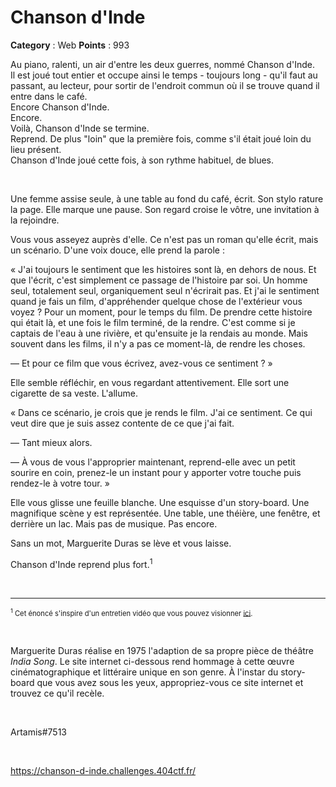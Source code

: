 # Chanson d'Inde

**Category** : Web
**Points** : 993

Au piano, ralenti, un air d'entre les deux guerres, nommé Chanson d'Inde.
<br>
Il est joué tout entier et occupe ainsi le temps - toujours long - qu'il faut au passant, au lecteur, pour sortir de l'endroit commun où il se trouve quand il entre dans le café.
<br>
Encore Chanson d'Inde.
<br>
Encore.
<br>
Voilà, Chanson d'Inde se termine.
<br>
Reprend. De plus "loin" que la première fois, comme s'il était joué loin du lieu présent.
<br>
Chanson d'Inde joué cette fois, à son rythme habituel, de blues.

<p class="space">&nbsp;</p>

Une femme assise seule, à une table au fond du café, écrit. Son stylo rature la page. Elle marque une pause. Son regard croise le vôtre, une invitation à la rejoindre.

Vous vous asseyez auprès d'elle. Ce n'est pas un roman qu'elle écrit, mais un scénario. D'une voix douce, elle prend la parole :

« J'ai toujours le sentiment que les histoires sont là, en dehors de nous. Et que l'écrit, c'est simplement ce passage de l'histoire par soi. Un homme seul, totalement seul, organiquement seul n'écrirait pas. Et j'ai le sentiment quand je fais un film, d'appréhender quelque chose de l'extérieur vous voyez ? Pour un moment, pour le temps du film. De prendre cette histoire qui était là, et une fois le film terminé, de la rendre. C'est comme si je captais de l'eau à une rivière, et qu'ensuite je la rendais au monde. Mais souvent dans les films, il n'y a pas ce moment-là, de rendre les choses.

— Et pour ce film que vous écrivez, avez-vous ce sentiment ? »

Elle semble réfléchir, en vous regardant attentivement. Elle sort une cigarette de sa veste. L'allume.

« Dans ce scénario, je crois que je rends le film. J'ai ce sentiment. Ce qui veut dire que je suis assez contente de ce que j'ai fait.

— Tant mieux alors.

— À vous de vous l'approprier maintenant, reprend-elle avec un petit sourire en coin, prenez-le un instant pour y apporter votre touche puis rendez-le à votre tour. »

Elle vous glisse une feuille blanche. Une esquisse d'un story-board. Une magnifique scène y est représentée. Une table, une théière, une fenêtre, et derrière un lac. Mais pas de musique. Pas encore.

Sans un mot, Marguerite Duras se lève et vous laisse.

Chanson d'Inde reprend plus fort.<sup>1</sup>

<p class="space">&nbsp;</p>

***
<div class="bottom-page" style="font-size: 0.8em">
	<p class="first"><sup>1</sup> Cet énoncé s'inspire d'un entretien vidéo que vous pouvez visionner <a href="https://www.ina.fr/ina-eclaire-actu/video/i04259990/marguerite-duras-a-propos-de-india-song" target="_blank">ici</a>.</p>
</div>

<p class="space">&nbsp;</p>

Marguerite Duras réalise en 1975 l'adaption de sa propre pièce de théâtre *India Song*. Le site internet ci-dessous rend hommage à cette œuvre cinématographique et littéraire unique en son genre. À l'instar du story-board que vous avez sous les yeux, appropriez-vous ce site internet et trouvez ce qu'il recèle.

<p class="space">&nbsp;</p>

<div class="author">Artamis#7513</div>

<p class="space">&nbsp;</p>

https://chanson-d-inde.challenges.404ctf.fr/



